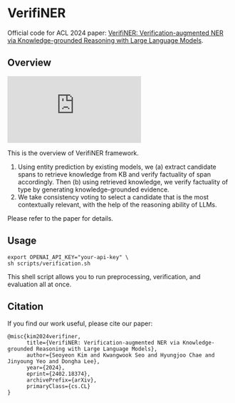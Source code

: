# VerifiNER
Official code for ACL 2024 paper: [VerifiNER: Verification-augmented NER via Knowledge-grounded Reasoning with Large Language Models](https://arxiv.org/abs/2402.18374).

## Overview
![](https://github.com/user-attachments/files/15546047/main_figure.pdf)

This is the overview of VerifiNER framework.
1. Using entity prediction by existing models, we (a) extract candidate spans to retrieve knowledge from KB and verify factuality of span accordingly. Then (b) using retrieved knowledge, we verify factuality of type by generating knowledge-grounded evidence.
2. We take consistency voting to select a candidate that is the most contextually relevant, with the help of the reasoning ability of LLMs.

Please refer to the paper for details.

## Usage
```
export OPENAI_API_KEY="your-api-key" \
sh scripts/verification.sh
```
This shell script allows you to run preprocessing, verification, and evaluation all at once. 

## Citation
If you find our work useful, please cite our paper:
```
@misc{kim2024verifiner,
      title={VerifiNER: Verification-augmented NER via Knowledge-grounded Reasoning with Large Language Models}, 
      author={Seoyeon Kim and Kwangwook Seo and Hyungjoo Chae and Jinyoung Yeo and Dongha Lee},
      year={2024},
      eprint={2402.18374},
      archivePrefix={arXiv},
      primaryClass={cs.CL}
}
```
